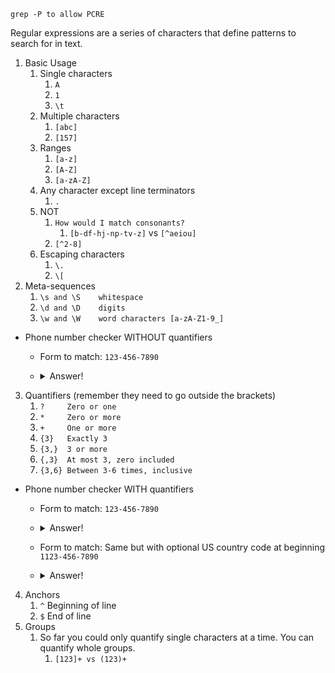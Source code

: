 ```
grep -P to allow PCRE

```

Regular expressions are a series of characters that define patterns to search for in text. 

1. Basic Usage
   1. Single characters
      1. `A`
      2. `1`
      3. `\t`
   2. Multiple characters
      1. `[abc]`
      2. `[157]`
   3. Ranges
      1. `[a-z]`
      2. `[A-Z]`
      3. `[a-zA-Z]`
   4. Any character except line terminators
      1. `.`
   5. NOT
      1. `How would I match consonants?`
         1. `[b-df-hj-np-tv-z]` vs `[^aeiou] `
      2. `[^2-8]`
   6. Escaping characters
      1. `\.`
      1. `\[`
2. Meta-sequences
   1. `\s and \S    whitespace`
   2. `\d and \D    digits`
   3. `\w and \W    word characters [a-zA-Z1-9_]`
* Phone number checker WITHOUT quantifiers 
    * Form to match: `123-456-7890`
    * <details>
      <summary>Answer!</summary>

        `\d\d\d-\d\d\d-\d\d\d\d`
      </details>
3. Quantifiers (remember they need to go outside the brackets)
    1. `?     Zero or one`
    2. `*     Zero or more`
    3. `+     One or more`
    4. `{3}   Exactly 3`
    5. `{3,}  3 or more`
    5. `{,3}  At most 3, zero included`
    7. `{3,6} Between 3-6 times, inclusive`
* Phone number checker WITH quantifiers 
    * Form to match: `123-456-7890`
    * <details>
      <summary>Answer!</summary>

        `\d{3}-\d{3}-\d{4}`
      </details>
    * Form to match: Same but with optional US country code at beginning `1123-456-7890`
    * <details>
      <summary>Answer!</summary>

        `1?\d{3}-\d{3}-\d{4}`
      </details>
4. Anchors
    1. `^`     Beginning of line
    2. `$`     End of line
5. Groups
   1. So far you could only quantify single characters at a time. You can quantify whole groups.
      1. `[123]+ vs (123)+` 
